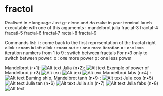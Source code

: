 # fractol
Realised in c language
Just git clone and do make in your terminal
lauch executable with one of this argumemts :
mandelbrot
julia
fractal-3
fractal-4
fracatl-5
fractal-6
fractal-7
ractal-8
fractal-9

Commands list:
i : come back to the first representation of the fractal 
right click : zoom in
left click : zoom out
z : one more iteration
x : one less iteration 
numbers from 1 to 9 : switch between fractals
For n•3 only to switch between power:
o : one more power
p : one less power

Mandelbrot (n•1):
![Alt text](/img/mandel.png?raw=true "Optional Title")
Julia (n•2):
![Alt text](/img/julia.png?raw=true "Optional Title")
Exemple of power of Mandelbrot (n•3)
![Alt text](/img/mandel_pow3.png?raw=true "Optional Title")
![Alt text](/img/mandel_pow4.png?raw=true "Optional Title")
![Alt text](/img/mandel_pow7.png?raw=true "Optional Title")
Mandelbrot fabs (n•4) :
![Alt text](/img/mandel2.png?raw=true "Optional Title")
Burning ship, Mandelbrot tanh (n•9) :
![Alt text](/img/mandel_ship.png?raw=true "Optional Title")
Julia cos (n•5)
![Alt text](/img/jul1.png?raw=true "Optional Title")
Julia tan (n•6)
![Alt text](/img/jul2.png?raw=true "Optional Title")
Julia sin (n•7)
![Alt text](/img/jul3.png?raw=true "Optional Title")
Julia fabs (n•8)
![Alt text](/img/jul4.png?raw=true "Optional Title")